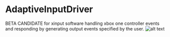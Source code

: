 # AdaptiveInputDriver
BETA CANDIDATE for xinput software handling xbox one controller events and responding by generating output events specified by the user.
![alt text](https://user-images.githubusercontent.com/39764372/281926531-3a312506-b503-4795-aad1-fd9b0a25c613.png)
